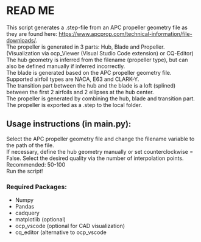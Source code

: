 
# READ ME
This script generates a .step-file from an APC propeller geometry file as they are found here: 
https://www.apcprop.com/technical-information/file-downloads/.  
The propeller is generated in 3 parts: Hub, Blade and Propeller.
(Visualization via ocp_Viewer (Visual Studio Code extension) or CQ-Editor)  
The hub geometry is inferred from the filename (propeller type), but can also be defined manually if inferred incorrectly.  
The blade is generated based on the APC propeller geometry file. Supported airfoil types are NACA, E63 and CLARK-Y.  
The transition part between the hub and the blade is a loft (splined) between the first 2 airfoils and 2 ellipses at the hub center.  
The propeller is generated by combining the hub, blade and transition part.  
The propeller is exported as a .step to the local folder.  

## Usage instructions (in main.py):
Select the APC propeller geometry file and change the filename variable to the path of the file.  
If necessary, define the hub geometry manually or set counterclockwise = False. Select the desired quality via the number of interpolation points. Recommended: 50-100  
Run the script!

### Required Packages:
- Numpy
- Pandas  
- cadquery  
- matplotlib (optional)  
- ocp_vscode (optional for CAD visualization)  
- cq_editor (alternative to ocp_vscode  
